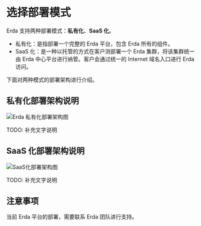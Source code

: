# 选择部署模式

Erda 支持两种部署模式：**私有化**、**SaaS 化**。

- 私有化：是指部署一个完整的 Erda 平台，包含 Erda 所有的组件。
- SaaS 化：是一种以托管的方式在客户测部署一个 Erda 集群，将该集群统一由 Erda 中心平台进行纳管。客户会通过统一的 Internet 域名入口进行 Erda 访问。

下面对两种模式的部署架构进行介绍。

## 私有化部署架构说明

![Erda 私有化部署架构图](https://terminus-paas.oss-cn-hangzhou.aliyuncs.com/paas-doc/2020/06/18/cf7cc1f0-464d-4805-a7e6-bca1876ba92e.png)

TODO: 补充文字说明

## SaaS 化部署架构说明

![SaaS化部署架构图](https://terminus-paas.oss-cn-hangzhou.aliyuncs.com/paas-doc/2020/06/18/582d4bc3-9d6c-45ff-8eeb-d67e8d11665f.png)

TODO: 补充文字说明

## 注意事项

当前 Erda 平台的部署，需要联系 Erda 团队进行支持。

